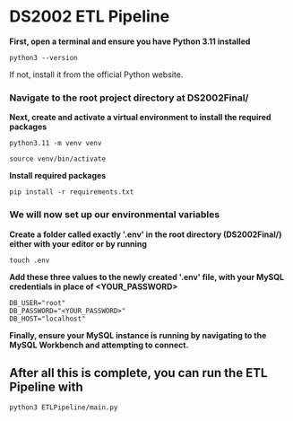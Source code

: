 # DS2002 ETL Pipeline

**First, open a terminal and ensure you have Python 3.11 installed**

`python3 --version`

If not, install it from the official Python website.

### Navigate to the root project directory at DS2002Final/

**Next, create and activate a virtual environment to install the required packages**

`python3.11 -m venv venv`

`source venv/bin/activate`

**Install required packages**

`pip install -r requirements.txt`

### We will now set up our environmental variables

**Create a folder called exactly '.env' in the root directory (DS2002Final/) either with your editor or by running**

`touch .env`

**Add these three values to the newly created '.env' file, with your MySQL credentials in place of <YOUR_PASSWORD>**

```
DB_USER="root"
DB_PASSWORD="<YOUR_PASSWORD>"
DB_HOST="localhost"
```

**Finally, ensure your MySQL instance is running by navigating to the MySQL Workbench and attempting to connect.**

## After all this is complete, you can run the ETL Pipeline with

`python3 ETLPipeline/main.py`
